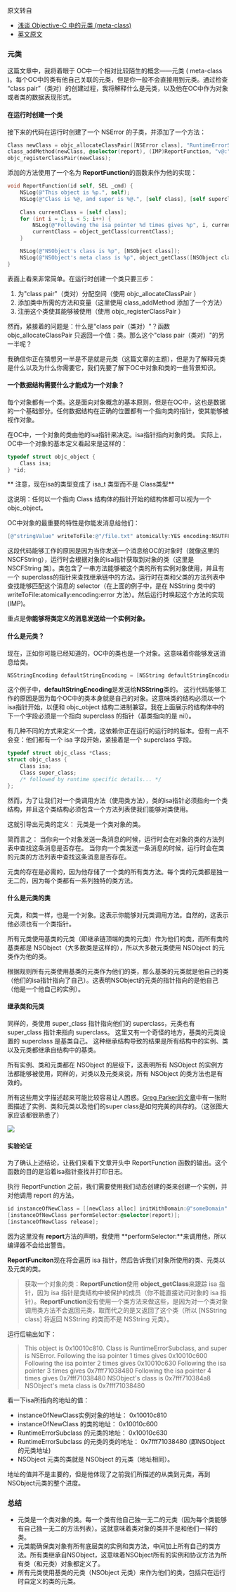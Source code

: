 原文转自

- [浅谈 Objective-C 中的元类 (meta-class)](https://www.jianshu.com/p/79b06fabb459)
- [英文原文](https://link.jianshu.com/?t=http://www.cocoawithlove.com/2010/01/what-is-meta-class-in-objective-c.html#)

### 元类

这篇文章中，我将着眼于 OC中一个相对比较陌生的概念——元类 ( meta-class )。每个OC中的类有他自己关联的元类，但是你一般不会直接用到元类。通过检查 “class pair”（类对）的创建过程，我将解释什么是元类，以及他在OC中作为对象或者类的数据表现形式。

#### 在运行时创建一个类

接下来的代码在运行时创建了一个 NSError 的子类，并添加了一个方法：

```objective-c
Class newClass = objc_allocateClassPair([NSError class], "RuntimeErrorSubclass", 0);
class_addMethod(newClass, @selector(report), (IMP)ReportFunction, "v@:");
objc_registerClassPair(newClass);
```

添加的方法使用了一个名为 **ReportFunction**的函数来作为他的实现：

```objective-c
void ReportFunction(id self, SEL _cmd) {
    NSLog(@"This object is %p.", self);
    NSLog(@"Class is %@, and super is %@.", [self class], [self superclass]);
    
    Class currentClass = [self class];
    for (int i = 1; i < 5; i++) {
        NSLog(@"Following the isa pointer %d times gives %p", i, currentClass);
        currentClass = object_getClass(currentClass);
    }

    NSLog(@"NSObject's class is %p", [NSObject class]);
    NSLog(@"NSObject's meta class is %p", object_getClass([NSObject class]));
}
```

表面上看来非常简单。在运行时创建一个类只要三步：

1. 为"class pair"（类对）分配空间（使用 objc_allocateClassPair ）
2. 添加类中所需的方法和变量（这里使用 class_addMethod 添加了一个方法）
3. 注册这个类使其能够被使用（使用 objc_registerClassPair ）

然而，紧接着的问题是：什么是"class pair（类对）"？函数 objc_allocateClassPair 只返回一个值：类。那么这个"class pair（类对）"的另一半呢？

我确信你正在猜想另一半是不是就是元类（这篇文章的主题），但是为了解释元类是什么以及为什么你需要它，我们先要了解下OC中对象和类的一些背景知识。

#### 一个数据结构需要什么才能成为一个对象？

每个对象都有一个类。这是面向对象概念的基本原则，但是在OC中，这也是数据的一个基础部分。任何数据结构在正确的位置都有一个指向类的指针，使其能够被视作对象。

在OC中，一个对象的类由他的isa指针来决定。isa指针指向对象的类。
实际上，OC中一个对象的基本定义看起来是这样的：

```objective-c
typedef struct objc_object {
    Class isa;      
} *id;
```

** 注意，现在isa的类型变成了 isa_t 类型而不是 Class类型**

这说明：任何以一个指向 Class 结构体的指针开始的结构体都可以视为一个 objc_object。

OC中对象的最重要的特性是你能发消息给他们：

```objective-c
[@"stringValue" writeToFile:@"/file.txt" atomically:YES encoding:NSUTF8StringEncoding error:NULL];
```

这段代码能够工作的原因是因为当你发送一个消息给OC的对象时（就像这里的 NSCFString），运行时会根据对象的isa指针获取到对象的类（这里是 NSCFString 类）。类包含了一串方法能够被这个类的所有实例对象使用，并且有一个 superclass的指针来查找继承链中的方法。运行时在类和父类的方法列表中查找能够匹配这个消息的 selector（在上面的例子中，是在 NSString 类中的 writeToFile:atomically:encoding:error 方法）。然后运行时唤起这个方法的实现(IMP)。

重点是**你能够将类定义的消息发送给一个实例对象。**

#### 什么是元类？

现在，正如你可能已经知道的，OC中的类也是一个对象。这意味着你能够发送消息给类。

```objective-c
NSStringEncoding defaultStringEncoding = [NSString defaultStringEncoding];
```

这个例子中，**defaultStringEncoding**是发送给**NSString**类的。
这行代码能够工作的原因是因为每个OC中的类本身就是自己的对象。这意味类的结构必须以一个isa指针开始，以便和 objc_object 结构二进制兼容。我在上面展示的结构体中的下一个字段必须是一个指向 superclass 的指针（基类指向的是 nil）。

有几种不同的方式来定义一个类，这依赖你正在运行的运行时的版本。但有一点不会变：他们都有一个 isa 字段开始，紧接着是一个 superclass 字段。

```objective-c
typedef struct objc_class *Class;
struct objc_class {
    Class isa;
    Class super_class;
    /* followed by runtime specific details... */
};
```

然而，为了让我们对一个类调用方法（使用类方法），类的isa指针必须指向一个类结构，并且这个类结构必须包含一个方法列表使我们能够对类使用。

这就引导出元类的定义： 元类是一个类对象的类。

简而言之：
当你向一个对象发送一条消息的时候，运行时会在对象的类的方法列表中查找这条消息是否存在。
当你向一个类发送一条消息的时候，运行时会在类的元类的方法列表中查找这条消息是否存在。

元类的存在是必需的，因为他存储了一个类的所有类方法。每个类的元类都是独一无二的，因为每个类都有一系列独特的类方法。

#### 什么是元类的类

元类，和类一样，也是一个对象。这表示你能够对元类调用方法。自然的，这表示他必须也有一个类指针。

所有元类使用基类的元类（即继承链顶端的类的元类）作为他们的类，而所有类的基类都是 NSObject（大多数类是这样的），所以大多数元类使用 NSObject 的元类作为他的类。

根据规则所有元类使用基类的元类作为他们的类，那么基类的元类就是他自己的类（他们的isa指针指向了自己）。这表明NSObject的元类的指针指向的是他自己（他是一个他自己的实例）。

#### 继承类和元类

同样的，类使用 super_class 指针指向他们的 superclass，元类也有 super_class 指针来指向 superclass。
这里又有一个奇怪的地方，基类的元类设置的 superclass 是基类自己。
这种继承结构导致的结果是所有结构中的实例、类以及元类都继承自结构中的基类。

所有实例、类和元类都在 NSObject 的层级下，这表明所有 NSObject 的实例方法都能够被使用，同样的，对类以及元类来说，所有 NSObject 的类方法也是有效的。

所有这些用文字描述起来可能比较容易让人困惑。[Greg Parker的文章](https://link.jianshu.com/?t=http://www.sealiesoftware.com/blog/archive/2009/04/14/objc_explain_Classes_and_metaclasses.html)中有一张附图描述了实例、类和元类以及他们的super class是如何完美的共存的。（这张图大家应该都很熟悉了）



![](objc-isa_&_superclass.jpeg)


#### 实验论证

为了确认上述结论，让我们来看下文章开头中 ReportFunction 函数的输出。这个函数的目的是沿着isa指针查找并打印日志。

执行 ReportFunction 之前，我们需要使用我们动态创建的类来创建一个实例，并对他调用 report 的方法。

```objective-c
id instanceOfNewClass = [[newClass alloc] initWithDomain:@"someDomain" code:0 userInfo:nil];
[instanceOfNewClass performSelector:@selector(report)];
[instanceOfNewClass release];
```

因为这里没有 **report**方法的声明，我使用 **performSelector:**来调用他，所以编译器不会给出警告。

**ReportFunciton**现在将会遍历 isa 指针，然后告诉我们对象所使用的类、元类以及元类的类。

> 获取一个对象的类：**ReportFunction**使用 **object_getClass**来跟踪 isa 指针，因为 isa 指针是类结构中被保护的成员（你不能直接访问对象的 isa 指针）。**ReportFunction**没有使用一个类方法来做这些，是因为对一个类对象调用类方法不会返回元类，取而代之的是又返回了这个类（所以 [NSString class] 将返回 NSString 的类而不是 NSString 元类）。

运行后输出如下：

> This object is 0x10010c810.
> Class is RuntimeErrorSubclass, and super is NSError.
> Following the isa pointer 1 times gives 0x10010c600
> Following the isa pointer 2 times gives 0x10010c630
> Following the isa pointer 3 times gives 0x7fff71038480
> Following the isa pointer 4 times gives 0x7fff71038480
> NSObject's class is 0x7fff710384a8
> NSObject's meta class is 0x7fff71038480

看一下isa所指向的地址的值：

- instanceOfNewClass实例对象的地址： 0x10010c810
- instanceOfNewClass 的类的地址： 0x10010c600
- RuntimeErrorSubclass 的元类的地址： 0x10010c630
- RuntimeErrorSubclass 的元类的类的地址： 0x7fff71038480 (即NSObject的元类地址)
- NSObject 元类的类就是 NSObject 的元类（地址相同）。

地址的值并不是主要的，但是他体现了之前我们所描述的从类到元类，再到NSObject元类的整个进度。

### 总结

- 元类是一个类对象的类。每一个类有他自己独一无二的元类（因为每个类能够有自己独一无二的方法列表）。这就意味着类对象的类并不是和他们一样的类。
- 元类能确保类对象有所有底层类的实例和类方法，中间加上所有自己的类方法。所有类继承自NSObject，这意味着NSObject所有的实例和协议方法为所有类（和元类）对象都定义了。
- 所有元类使用基类的元类（NSObject 元类）来作为他们的类，包括只在运行时自定义的类的元类。